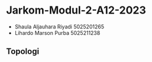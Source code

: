 # Jarkom-Modul-2-A12-2023
- Shaula Aljauhara Riyadi 5025201265
- Lihardo Marson Purba 5025211238

## Topologi

